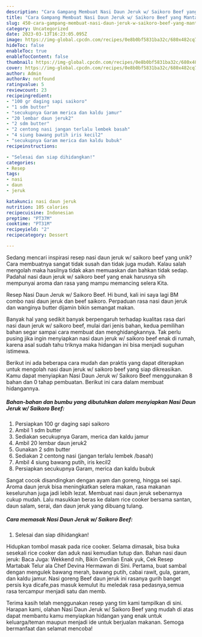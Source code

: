 ```yaml
---
description: "Cara Gampang Membuat Nasi Daun Jeruk w/ Saikoro Beef yang Mantap"
title: "Cara Gampang Membuat Nasi Daun Jeruk w/ Saikoro Beef yang Mantap"
slug: 450-cara-gampang-membuat-nasi-daun-jeruk-w-saikoro-beef-yang-mantap
category: Uncategorized
date: 2023-03-13T16:23:05.095Z
image: https://img-global.cpcdn.com/recipes/0e8b0bf5831ba32c/680x482cq70/nasi-daun-jeruk-w-saikoro-beef-foto-resep-utama.jpg
hideToc: false
enableToc: true
enableTocContent: false
thumbnail: https://img-global.cpcdn.com/recipes/0e8b0bf5831ba32c/680x482cq70/nasi-daun-jeruk-w-saikoro-beef-foto-resep-utama.jpg
cover: https://img-global.cpcdn.com/recipes/0e8b0bf5831ba32c/680x482cq70/nasi-daun-jeruk-w-saikoro-beef-foto-resep-utama.jpg
author: Admin
authorAv: notfound
ratingvalue: 5
reviewcount: 23
recipeingredient:
- "100 gr daging sapi saikoro"
- "1 sdm butter"
- "secukupnya Garam merica dan kaldu jamur"
- "20 lembar daun jeruk2"
- "2 sdm butter"
- "2 centong nasi jangan terlalu lembek basah"
- "4 siung bawang putih iris kecil2"
- "secukupnya Garam merica dan kaldu bubuk"
recipeinstructions:

- "Selesai dan siap dihidangkan!"
categories:
- Resep
tags:
- nasi
- daun
- jeruk

katakunci: nasi daun jeruk 
nutrition: 105 calories
recipecuisine: Indonesian
preptime: "PT37M"
cooktime: "PT31M"
recipeyield: "2"
recipecategory: Dessert

---
```





Sedang mencari inspirasi resep nasi daun jeruk w/ saikoro beef yang unik? Cara membuatnya sangat tidak susah dan tidak juga mudah. Kalau salah mengolah maka hasilnya tidak akan memuaskan dan bahkan tidak sedap. Padahal nasi daun jeruk w/ saikoro beef yang enak harusnya sih mempunyai aroma dan rasa yang mampu memancing selera Kita.





Resep Nasi Daun Jeruk w/ Saikoro Beef. Hi bund, kali ini saya lagi BM combo nasi daun jeruk dan beef saikoro. Perpaduan rasa nasi daun jeruk dan wanginya butter dijamin bikin semangat makan.

Banyak hal yang sedikit banyak berpengaruh terhadap kualitas rasa dari nasi daun jeruk w/ saikoro beef, mulai dari jenis bahan, kedua pemilihan bahan segar sampai cara membuat dan menghidangkannya. Tak perlu pusing jika ingin menyiapkan nasi daun jeruk w/ saikoro beef enak di rumah, karena asal sudah tahu triknya maka hidangan ini bisa menjadi suguhan istimewa.






Berikut ini ada beberapa cara mudah dan praktis yang dapat diterapkan untuk mengolah nasi daun jeruk w/ saikoro beef yang siap dikreasikan. Kamu dapat menyiapkan Nasi Daun Jeruk w/ Saikoro Beef menggunakan 8 bahan dan 0 tahap pembuatan. Berikut ini cara dalam membuat hidangannya.

<!--inarticleads1-->

##### Bahan-bahan dan bumbu yang dibutuhkan dalam menyiapkan Nasi Daun Jeruk w/ Saikoro Beef:

1. Persiapkan 100 gr daging sapi saikoro
1. Ambil 1 sdm butter
1. Sediakan secukupnya Garam, merica dan kaldu jamur
1. Ambil 20 lembar daun jeruk2
1. Gunakan 2 sdm butter
1. Sediakan 2 centong nasi (jangan terlalu lembek /basah)
1. Ambil 4 siung bawang putih, iris kecil2
1. Persiapkan secukupnya Garam, merica dan kaldu bubuk


Sangat cocok disandingkan dengan ayam dan goreng, hingga sei sapi. Aroma daun jeruk bisa meningkatkan selera makan, rasa makanan keseluruhan juga jadi lebih lezat. Membuat nasi daun jeruk sebenarnya cukup mudah. Lalu masukkan beras ke dalam rice cooker bersama santan, daun salam, serai, dan daun jeruk yang dibuang tulang. 

<!--inarticleads2-->

##### Cara memasak Nasi Daun Jeruk w/ Saikoro Beef:


1. Selesai dan siap dihidangkan!

Hidupkan tombol masak pada rice cooker. Selama dimasak, bisa buka sesekali rice cooker dan aduk nasi kemudian tutup dan. Bahan nasi daun jeruk: Baca Juga: Wekkend nih, Bikin Cemilan Enak yuk, Cek Resep Martabak Telur ala Chef Devina Hermawan di Sini. Pertama, buat sambal dengan mengulek bawang merah, bawang putih, cabai rawit, gula, garam, dan kaldu jamur. Nasi goreng Beef daun jeruk ini rasanya gurih banget persis kya dicafe,pas masuk kemulut itu meledak rasa pedasnya,semua rasa tercampur menjadi satu dan memb. 

Terima kasih telah menggunakan resep yang tim kami tampilkan di sini. Harapan kami, olahan Nasi Daun Jeruk w/ Saikoro Beef yang mudah di atas dapat membantu kamu menyiapkan hidangan yang enak untuk keluarga/teman maupun menjadi ide untuk berjualan makanan. Semoga bermanfaat dan selamat mencoba!
